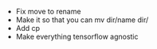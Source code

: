 * Fix move to rename
* Make it so that you can mv dir/name dir/
* Add cp
* Make everything tensorflow agnostic
